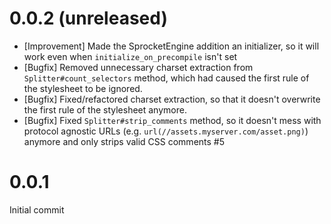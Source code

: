 # 0.0.2  (unreleased)

* [Improvement] Made the SprocketEngine addition an initializer, so it will work even when `initialize_on_precompile` isn't set
* [Bugfix] Removed unnecessary charset extraction from `Splitter#count_selectors` method, which had caused the first rule of the stylesheet to be ignored.
* [Bugfix] Fixed/refactored charset extraction, so that it doesn't overwrite the first rule of the stylesheet anymore.
* [Bugfix] Fixed `Splitter#strip_comments` method, so it doesn't mess with protocol agnostic URLs (e.g. `url(//assets.myserver.com/asset.png)`) anymore and only strips valid CSS comments #5

# 0.0.1

Initial commit